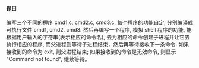 #### 题目
编写三个不同的程序 cmd1.c, cmd2.c, cmd3.c, 每个程序的功能自定, 分别编译成可执行文件 cmd1, cmd2, cmd3. 然后再编写一个程序, 模拟 shell 程序的功能, 能根据用户输入的字符串(表示相应的命令名), 去为相应的命令创建子进程并让它去执行相应的程序, 而父进程则等待子进程结束，然后再等待接收下一条命令. 如果接收到的命令为 exit, 则父进程结束; 如果接收到的命令是无效命令, 则显示 "Command not found", 继续等待。

